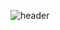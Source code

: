 ![header](https://capsule-render.vercel.app/api?type=rect&color=007acc&height=300&section=header&text=Welcome%20render&fontSize=90)

